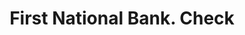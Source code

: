 ---
doi: 10.7916/D8572Q7K
date_other: '1880'
date_other_textual: 1880-1889
form: printed ephemera
genre:
- Checks (bank checks)
name:
- First National Bank
object_in_context_url: https://biggert.cul.columbia.edu/items/view/ave_biggert_01893
subject_hierarchical_geographic:
- Canton, South Dakota, United States
subject_name:
- First National Bank
title: First National Bank. Check
sort_title: First National Bank. Check
call_number: ave_biggert_01893
coordinates:
- 43.30222222222222,-96.59083333333332
pid: ave_biggert_01893
identifiers: ave_biggert_01893
permalink: /biggert/ave_biggert_01893/
layout: iiif-image-page
---
